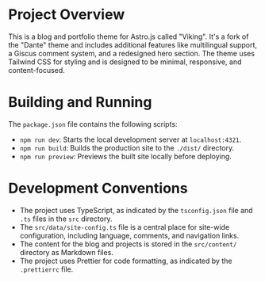 # Project Overview

This is a blog and portfolio theme for Astro.js called "Viking". It's a fork of the "Dante" theme and includes additional features like multilingual support, a Giscus comment system, and a redesigned hero section. The theme uses Tailwind CSS for styling and is designed to be minimal, responsive, and content-focused.

# Building and Running

The `package.json` file contains the following scripts:

- `npm run dev`: Starts the local development server at `localhost:4321`.
- `npm run build`: Builds the production site to the `./dist/` directory.
- `npm run preview`: Previews the built site locally before deploying.

# Development Conventions

- The project uses TypeScript, as indicated by the `tsconfig.json` file and `.ts` files in the `src` directory.
- The `src/data/site-config.ts` file is a central place for site-wide configuration, including language, comments, and navigation links.
- The content for the blog and projects is stored in the `src/content/` directory as Markdown files.
- The project uses Prettier for code formatting, as indicated by the `.prettierrc` file.
